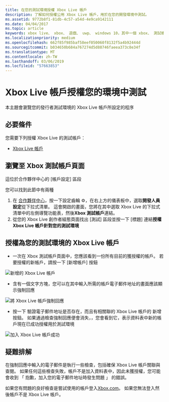 ```yaml
---
title: 在您的測試環境授權 Xbox Live 帳戶
description: 了解如何授權公用 Xbox Live 帳戶，用於在您的開發環境中測試。
ms.assetid: 9772b8f1-81db-4c57-a54d-4e9ca9142111
ms.date: 04/04/2017
ms.topic: article
keywords: xbox live、 xbox、 遊戲、 uwp、 windows 10，其中一個 xbox、 測試帳戶的帳戶
ms.localizationpriority: medium
ms.openlocfilehash: 662f85f985baf58eef050060f8132f5a4b92444d
ms.sourcegitcommit: b034650b684a767274d5d88746faeea373c8e34f
ms.translationtype: MT
ms.contentlocale: zh-TW
ms.lasthandoff: 03/06/2019
ms.locfileid: "57663853"
---
```

# <a name="authorize-xbox-live-accounts-for-testing-in-your-environment"></a>Xbox Live 帳戶授權您的環境中測試

本主題會瀏覽您的發行者測試環境的 Xbox Live 帳戶所設定的程序

## <a name="prerequisites"></a>必要條件

您需要下列授權 Xbox Live 的測試帳戶：

* [Xbox Live 帳戶](https://support.xbox.com/browse/my-account/manage-account/Create%20account)

## <a name="navigate-to-the-xbox-test-account-page"></a>瀏覽至 Xbox 測試帳戶頁面

這位於合作夥伴中心的 [帳戶設定] 區段

您可以找到此節中有兩種

1. 在 [合作夥伴中心](https://partner.microsoft.com/dashboard/windows/overview)，按一下設定齒輪 ⚙️，在右上方的儀表板中，選取**開發人員設定**從下拉式清單。 這會開啟的畫面，您將在其中選取 Xbox Live 的下拉式清單中的左側導覽功能表，然後**Xbox 測試帳戶**連結。
2. 從您的 Xbox Live 創作者組態頁面找出 [測試] 區段並按一下 [標題] 連結**授權 Xbox Live 帳戶針對您的測試環境**

## <a name="authorize-an-xbox-live-account-for-your-test-environment"></a>授權為您的測試環境的 Xbox Live 帳戶

* 一次在 Xbox 測試帳戶頁面中，您應該看到一份所有目前的獲授權的帳戶。 若要授權的新帳戶，請按一下 [新增帳戶] 按鈕

![新增的 Xbox Live 帳戶](../images/creators_udc/add_test_account.png)

* 含有一個文字方塊，您可以在其中輸入所需的帳戶電子郵件地址的畫面應該顯示強制回應

![將 Xbox Live 帳戶強制回應](../images/creators_udc/add_test_account_modal.png)

* 按一下 驗證電子郵件地址是否存在，而且有相關聯的 Xbox Live 帳戶的 新增 按鈕。 如果通過檢查強制回應便會消失，，您會看到它，表示資料表中新的帳戶現在已成功授權用於測試環境

![加入 Xbox Live 帳戶成功](../images/creators_udc/add_test_account_success.png)

## <a name="troubleshooting"></a>疑難排解

在強制回應中輸入的電子郵件是執行一些檢查，包括確保 Xbox Live 帳戶關聯與查閱。 如果任何這些檢查失敗，帳戶不是加入資料表中，因此未獲授權，您可能會收到 「 抱歉，加入您的電子郵件地址時發生問題 」 的錯誤。

如果您有問題的良好檢查是嘗試使用的帳戶登入[Xbox.com](https://www.xbox.com/live/)。 如果您無法登入然後帳戶不是 Xbox Live 帳戶。

